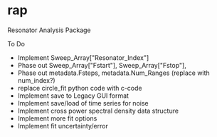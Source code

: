 # rap
Resonator Analysis Package


To Do
+ Implement Sweep_Array["Resonator_Index"]
+ Phase out Sweep_Array["Fstart"], Sweep_Array["Fstop"],
+ Phase out metadata.Fsteps, metadata.Num_Ranges (replace with num_index?)
+ replace circle_fit python code with c-code
+ Implement save to Legacy GUI format
+ Implement save/load of time series for noise
+ Implement cross power spectral density data structure
+ Implement more fit options
+ Implement fit uncertainty/error 